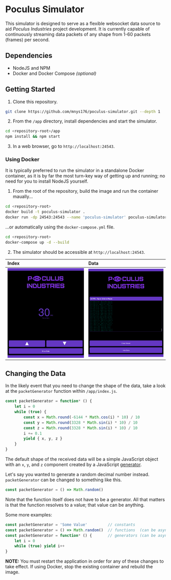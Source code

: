 # Poculus Simulator

This simulator is designed to serve as a flexible websocket data source to aid *Poculus Industries* project development. It is currently capable of continuously streaming data packets of any shape from 1-60 packets (frames) per second.

## Dependencies

* NodeJS and NPM
* Docker and Docker Compose *(optional)*

## Getting Started

1. Clone this repository.

```bash
git clone https://github.com/mnys176/poculus-simulator.git --depth 1
```

2. From the `/app` directory, install dependencies and start the simulator.

```bash
cd <repository-root>/app
npm install && npm start
```

3. In a web browser, go to `http://localhost:24543`.

### Using Docker

It is typically preferred to run the simulator in a standalone Docker container, as it is by far the most turn-key way of getting up and running; no need for you to install NodeJS yourself.

1. From the root of the repository, build the image and run the container maually...

```bash
cd <repository-root>
docker build -t poculus-simulator .
docker run -dp 24543:24543 --name 'poculus-simulator' poculus-simulator
```

...or automatically using the `docker-compose.yml` file.

```bash
cd <repository-root>
docker-compose up -d --build
```

2. The simulator should be accessible at `http://localhost:24543`.

| Index                      | Data                      |
|:---------------------------|:--------------------------|
| ![](screenshots/index.png) | ![](screenshots/data.png) |

## Changing the Data

In the likely event that you need to change the shape of the data, take a look at the `packetGenerator` function within `/app/index.js`.

```javascript
const packetGenerator = function* () {
    let i = 0
    while (true) {
        const x = Math.round(-6144 * Math.cos(i) * 10) / 10
        const y = Math.round(3328 * Math.sin(i) * 10) / 10
        const z = Math.round(3328 * Math.sin(i) * 10) / 10
        i += 0.1
        yield { x, y, z }
    }
}
```

The default shape of the received data will be a simple JavaScript object with an `x`, `y`, and `z` component created by a JavaScript [generator](https://developer.mozilla.org/en-US/docs/Web/JavaScript/Reference/Global_Objects/Generator).

Let's say you wanted to generate a random decimal number instead. `packetGenerator` can be changed to something like this.

```javascript
const packetGenerator = () => Math.random()
```

Note that the function itself does not have to be a generator. All that matters is that the function resolves to a value; that value can be anything.

Some more examples:

```javascript
const packetGenerator = 'Some Value'         // constants
const packetGenerator = () => Math.random()  // functions  (can be asynchronous)
const packetGenerator = function* () {       // generators (can be asynchronous)
    let i = 0
    while (true) yield i++
}
```

**NOTE:** You must restart the application in order for any of these changes to take effect. If using Docker, stop the existing container and rebuild the image.